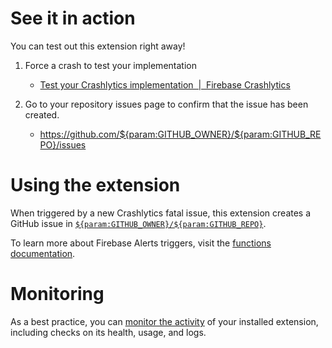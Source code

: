 # See it in action

You can test out this extension right away!

1. Force a crash to test your implementation
    - [Test your Crashlytics implementation  |  Firebase Crashlytics](https://firebase.google.com/docs/crashlytics/test-implementation?platform=flutter)

2. Go to your repository issues page to confirm that the issue has been created.
    - https://github.com/${param:GITHUB_OWNER}/${param:GITHUB_REPO}/issues

# Using the extension

When triggered by a new Crashlytics fatal issue, this extension creates a GitHub issue in [`${param:GITHUB_OWNER}/${param:GITHUB_REPO}`](https://github.com/${param:GITHUB_OWNER}/${param:GITHUB_REPO}/issues).

To learn more about Firebase Alerts triggers, visit the [functions documentation](https://firebase.google.com/docs/functions/alert-events).

# Monitoring

As a best practice, you can [monitor the activity](https://firebase.google.com/docs/extensions/manage-installed-extensions#monitor) of your installed extension, including checks on its health, usage, and logs.
